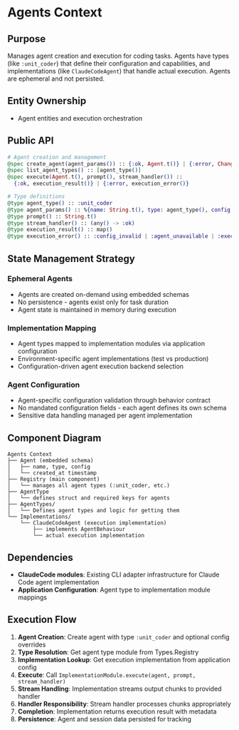 # Agents Context

## Purpose
Manages agent creation and execution for coding tasks. Agents have types (like `:unit_coder`) that define their configuration and capabilities, and implementations (like `ClaudeCodeAgent`) that handle actual execution. Agents are ephemeral and not persisted.

## Entity Ownership
- Agent entities and execution orchestration

## Public API

```elixir
# Agent creation and management
@spec create_agent(agent_params()) :: {:ok, Agent.t()} | {:error, Changeset.t()}
@spec list_agent_types() :: [agent_type()]
@spec execute(Agent.t(), prompt(), stream_handler()) :: 
  {:ok, execution_result()} | {:error, execution_error()}

# Type definitions
@type agent_type() :: :unit_coder
@type agent_params() :: %{name: String.t(), type: agent_type(), config: map()}
@type prompt() :: String.t()
@type stream_handler() :: (any() -> :ok)
@type execution_result() :: map()
@type execution_error() :: :config_invalid | :agent_unavailable | :execution_failed
```

## State Management Strategy

### Ephemeral Agents
- Agents are created on-demand using embedded schemas
- No persistence - agents exist only for task duration
- Agent state is maintained in memory during execution

### Implementation Mapping
- Agent types mapped to implementation modules via application configuration
- Environment-specific agent implementations (test vs production)
- Configuration-driven agent execution backend selection

### Agent Configuration
- Agent-specific configuration validation through behavior contract
- No mandated configuration fields - each agent defines its own schema
- Sensitive data handling managed per agent implementation

## Component Diagram

```
Agents Context
├── Agent (embedded schema)
│   ├── name, type, config
│   └── created_at timestamp
├── Registry (main component)
│   └── manages all agent types (:unit_coder, etc.)
├── AgentType
│   └── defines struct and required keys for agents
├── AgentTypes/
│   └── Defines agent types and logic for getting them
└── Implementations/
    └── ClaudeCodeAgent (execution implementation)
        ├── implements AgentBehaviour
        └── actual execution implementation
```

## Dependencies

- **ClaudeCode modules**: Existing CLI adapter infrastructure for Claude Code agent implementation
- **Application Configuration**: Agent type to implementation module mappings

## Execution Flow

1. **Agent Creation**: Create agent with type `:unit_coder` and optional config overrides
2. **Type Resolution**: Get agent type module from Types.Registry 
3. **Implementation Lookup**: Get execution implementation from application config
4. **Execute**: Call `ImplementationModule.execute(agent, prompt, stream_handler)` 
5. **Stream Handling**: Implementation streams output chunks to provided handler
6. **Handler Responsibility**: Stream handler processes chunks appropriately
7. **Completion**: Implementation returns execution result with metadata
8. **Persistence**: Agent and session data persisted for tracking
